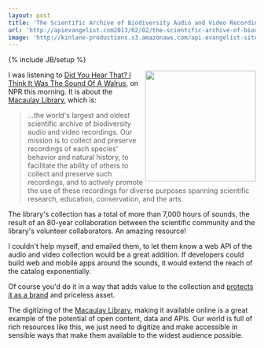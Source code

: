 ```yaml
---
layout: post
title: 'The Scientific Archive of Biodiversity Audio and Video Recordings Needs an API'
url: 'http://apievangelist.com2013/02/02/the-scientific-archive-of-biodiversity-audio-and-video-recordings-needs-an-api/'
image: 'http://kinlane-productions.s3.amazonaws.com/api-evangelist-site/blog/The-Cornell-Lab-of-Ornithology-Macauay-Library.png'
---
```

{% include JB/setup %}
<p>
     <a href="http://macaulaylibrary.org/" target="_blank"><img src="https://s3.amazonaws.com/kinlane-productions/api-evangelist/macaulay-library/The-Cornell-Lab-of-Ornithology-Macauay-Library.png"  width="225" align="right" /></a>
</p>
<p>
     I was listening to <a href="http://www.npr.org/2013/02/02/170849125/did-you-hear-that-i-think-it-was-the-sound-of-a-walrus" target="_blank">Did You Hear That? I Think It Was The Sound Of A Walrus</a>, on NPR this morning. It is about the <a href="http://macaulaylibrary.org/" target="_blank">Macaulay Library</a>, which is:
</p>
<blockquote>
     ...the world's largest and oldest scientific archive of biodiversity audio and video recordings. Our mission is to collect and preserve recordings of each species' behavior and natural history, to facilitate the ability of others to collect and preserve such recordings, and to actively promote the use of these recordings for diverse purposes spanning scientific research, education, conservation, and the arts.
</blockquote>
<p>
     The library's collection has a total of more than 7,000 hours of sounds, the result of an 80-year collaboration between the scientific community and the library's volunteer collaborators. An amazing resource!
</p>
<p>
     I couldn't help myself, and emailed them, to let them know a web API of the audio and video collection would be a great addition. If developers could build web and mobile apps around the sounds, it would extend the reach of the catalog exponentially.
</p>
<p>
     Of course you'd do it in a way that adds value to the collection and <a title="protect it as a brand" href="/2013/01/29/protecting-your-brand-with-api-branding-guidelines/">protects it as a brand</a> and priceless asset.
</p>
<p>
     The digitizing of the <a href="http://macaulaylibrary.org/" target="_blank">Macaulay Library</a>, making it available online is a great example of the potential of open content, data and APIs. Our world is full of rich resources like this, we just need to digitize and make accessible in sensible ways that make them available to the widest audience possible.
</p>
